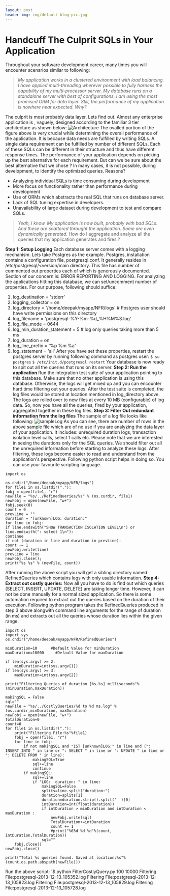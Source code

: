 ```yaml
---
layout: post
header-img: img/default-blog-pic.jpg
---
```


# Handcuff The Culprit SQLs in Your Application

Throughout your software development career, many times you will encounter scenarios similar to following: 

> _My application works in a clustered environment with load balancing. I have applied multi-threading wherever possible to fully harness the capability of my multi-processor server. My database runs on a standalone server with best of configurations. I am using the most promised ORM for data layer. Still, the performance of my application is nowhere near expected. Why?_

The culprit is most probably data layer. Lets find out. Almost any enterprise application is , vaguely, designed according to the familiar 3 tier architecture as shown below: ![Architecture](/wp-content/uploads/2013/12/Architecture.jpg) The ovalled portion of the figure above is very crucial while determining the overall performance of the application. It is because data needs are fulfilled by writing SQLs. A single data requirement can be fulfilled by number of different SQLs. Each of these SQLs can be different in their structure and thus have different response times. The performance of your application depends on picking up the best alternative for each requirement. But can we be sure about the best alternative that we chose ? In many cases, it is not possible, during development, to identify the optimized queries. Reasons? 

  * Analyzing individual SQLs is time consuming during development
  * More focus on functionality rather than performance during development
  * Use of ORMs which abstracts the real SQL that runs on database server.
  * Lack of SQL tuning expertise in developers.
  * Unavailability of large dataset during development to test and compare SQLs.

> _Yeah, I know. My application is now built, probably with bad SQLs. And these are scattered throught the application. Some are even dynamically generated._ How do I aggregate and analyze all the queries that my application generates and fires ?

**Step 1: Setup Logging** Each database server comes with a logging mechanism. Lets take Postgres as the example. Postgres, installation contains a configuration file, postgresql.conf. It generally resides in /etc/postgresql/<version/main directory. This file has number of commented out properties each of which is generously documented. Section of our concern is: ERROR REPORTING AND LOGGING. For analyzing the applications hitting this database, we can set/uncomment number of properties. For our purpose, following should suffice: 

  1. log_destination = 'stderr'
  2. logging_collector = on
  3. log_directory = '/home/deepak/myapp/NFR/logs' # Postgres user should have write permissions on this directory
  4. log_filename = 'postgresql-%Y-%m-%d_%H%M%S.log'
  5. log_file_mode = 0644
  6. log_min_duration_statement = 5 # log only queries taking more than 5 ms
  7. log_duration = on
  8. log_line_prefix = '%p %m %a'
  9. log_statement = 'all'
After you have set these properties, restart the postgres server by running following command as postgres user: `$ su postgres` `$ /etc/init.d/postgresql restart` Your database is now ready to spit out all the queries that runs on its server. **Step 2: Run the application** Run the integration test suite of your application pointing to this database. Make sure that no other application is using this database. Otherwise, the logs will get mixed up and you can encounter hard time filtering out your queries. After the test suite is completed, the log files would be stored at location mentioned in log_directory above. The logs are rolled over to new files at every 10 MB (configurable) of log data. So, now you have all the queries, fired by your application, aggregated together in these log files.  **Step 3: Filter Out redundant information from the log files** The sample of a log file looks like following: ![sampleLog](/wp-content/uploads/2013/12/sampleLog.jpg) As you can see, there are number of rows in the above sample file which are of no use if you are analyzing the data layer of your application. It includes: unrequired duration logs, transaction isolation level calls, select 1 calls etc. Please note that we are interested in seeing the durations only for the SQL queries. We should filter out all the unrequired information before starting to analyze these logs. After filtering, these logs become easier to read and understand from the application's perspective. Following python script helps in doing so. You can use your favourite scripting language. 
    
    
    import os
    
    os.chdir("/home/deepak/myapp/NFR/logs")
    for file1 in os.listdir("."):
    fobj = open(file1, "r")
    newFile = "%s/../RefinedQueries/%s" % (os.curdir, file1)
    newFobj = open(newFile, "w+")
    fobj.seek(0)
    count = 0
    prevLine = ""
    duration = "[unknown]LOG: duration:"
    for line in fobj:
    if line.endswith("SHOW TRANSACTION ISOLATION LEVEL\n") or line.endswith(": select 1\n"):
    continue
    if not (duration in line and duration in prevLine):
    count += 1
    newFobj.write(line)
    prevLine = line
    newFobj.close();
    print("%s %s" % (newFile, count))

After running the above script you will get a sibling directory named RefinedQueries which contains logs with only usable information. **Step 4: Extract out costly queries:** Now all you have to do is find out which queries (SELECT, INSERT, UPDATE, DELETE) are taking longer time. However, it can not be done manually for a normal sized application. So there is some automation required to extract out the queries based on the duration of their execution. Following python program takes the RefinedQueries produced in step 3 above alongwith command line arguments for the range of duration (in ms) and extracts out all the queries whose duration lies within the given range. 
    
    
     
    import os
    import sys
    os.chdir("/home/deepak/myapp/NFR/RefinedQueries")
    
    minDuration=10      #Default Value for minDuration
    maxDuration=10000     #Default Value for maxDuration
    
    if len(sys.argv) >= 2:
        minDuration=int(sys.argv[1])
    if len(sys.argv) >= 3:
        maxDuration=int(sys.argv[2])
    
    print("Filtering Queries of duration [%s-%s] milliseconds"%(minDuration,maxDuration))
    
    makingSQL = False
    sql=""
    newFile = "%s/../CostlyQueries/%d to %d ms.log" % (os.curdir,minDuration, maxDuration)
    newFobj = open(newFile, "w+")
    TotalDuration=0
    count=0
    for file1 in os.listdir("."):
        print("Filtering File:%s"%file1)
        fobj = open(file1, "r")
        for line in fobj:
            if not makingSQL and "IST [unknown]LOG:" in line and (": INSERT INTO " in line or ": SELECT " in line or ": UPDATE " in line or ": DELETE FROM " in line):
                makingSQL=True
                sql+=line
                continue
            if makingSQL:
                sql+=line
                if "LOG:  duration: " in line:
                    makingSQL=False
                    splits=line.split("duration:")
                    duration=splits[1]
                    duration=duration.strip().split(' ')[0]
                    intDuration=int(float(duration))
                    if intDuration > minDuration and intDuration < maxDuration :
                        newFobj.write(sql)
                        TotalDuration+=intDuration
                        count += 1
                        #print("%03d %d %d"%(count, intDuration,TotalDuration))
                    sql=""
        fobj.close()
    newFobj.close()
    
    print("Total %s queries found. Saved at location:%s"%(count,os.path.abspath(newFile)))

Run the above script: `$ python FilterCostlyQuery.py 100 10000 Filtering File:postgresql-2013-12-13_105352.log Filtering File:postgresql-2013-12-13_105823.log Filtering File:postgresql-2013-12-13_105829.log Filtering File:postgresql-2013-12-13_105728.log